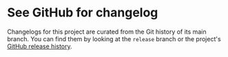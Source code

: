 # See GitHub for changelog

Changelogs for this project are curated from the Git history of its main branch.
You can find them by looking at the `release` branch or the project's [GitHub
release history][releases].

[releases]: https://github.com/pkgw/elfx86exts/releases
